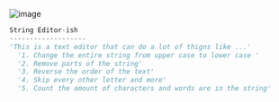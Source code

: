 ![image](https://user-images.githubusercontent.com/89435091/176085832-fbe2dda1-ed45-4238-90b3-c5a0acfcbe12.png)

```Python
String Editor-ish
-------------------
'This is a text editor that can do a lot of thigns like ...'
  '1. Change the entire string from upper case to lower case '
  '2. Remove parts of the string'
  '3. Reverse the order of the text'
  '4. Skip every other letter and more'
  '5. Count the amount of characters and words are in the string' 
```
